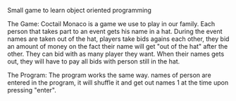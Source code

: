 Small game to learn object oriented programming

The Game:
Coctail Monaco is a game we use to play in our family. Each person that takes part to an event gets his name in a hat. During the event names are taken out of the hat, players take bids agains each other, they bid an amount of money on the fact their name will get "out of the hat" after the other. They can bid with as many player they want. When their names gets out, they will have to pay all bids with person still in the hat.

The Program:
The program works the same way. names of person are entered in the program, it will shuffle it and get out names 1 at the time upon pressing "enter".